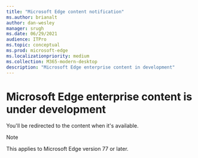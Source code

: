 ```yaml
---
title: "Microsoft Edge content notification"
ms.author: brianalt
author: dan-wesley
manager: srugh
ms.date: 06/29/2021
audience: ITPro
ms.topic: conceptual
ms.prod: microsoft-edge
ms.localizationpriority: medium
ms.collection: M365-modern-desktop
description: "Microsoft Edge enterprise content in development"
---
```


# Microsoft Edge enterprise content is under development

You'll be redirected to the content when it's available.

> [!NOTE]
> This applies  to Microsoft Edge version 77 or later.
